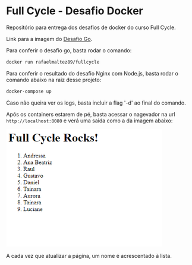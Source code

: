 # Full Cycle - Desafio Docker

Repositório para entrega dos desafios de docker do curso Full Cycle.

Link para a imagem do [Desafio Go](https://hub.docker.com/r/rafaelmaltez89/fullcycle).

Para conferir o desafio go, basta rodar o comando:

```bash
docker run rafaelmaltez89/fullcycle
```
Para conferir o resultado do desafio Nginx com Node.js, basta rodar o comando abaixo na raiz desse projeto:

```bash
docker-compose up
```
Caso não queira ver os logs, basta incluir a flag '-d' ao final do comando.

Após os containers estarem de pé, basta acessar o nagevador na url `http://localhost:8080` e verá uma saida como a da imagem abaixo:


![Captura de tela do resultado da chamada ao Nginx](./imgs/api-result.png)

A cada vez que atualizar a página, um nome é acrescentado à lista.
